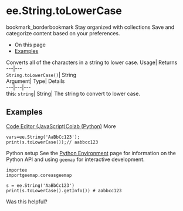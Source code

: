  
#  ee.String.toLowerCase
bookmark_borderbookmark Stay organized with collections  Save and categorize content based on your preferences.
  * On this page
  * [Examples](https://developers.google.com/earth-engine/apidocs/ee-string-tolowercase#examples)


Converts all of the characters in a string to lower case. 
Usage| Returns  
---|---  
`String.toLowerCase()`| String  
Argument| Type| Details  
---|---|---  
this: `string`| String| The string to convert to lower case.  
## Examples
[Code Editor (JavaScript)](https://developers.google.com/earth-engine/apidocs/ee-string-tolowercase#code-editor-javascript-sample)[Colab (Python)](https://developers.google.com/earth-engine/apidocs/ee-string-tolowercase#colab-python-sample) More
```
vars=ee.String('AaBbCc123');
print(s.toLowerCase());// aabbcc123
```
Python setup
See the [ Python Environment](https://developers.google.com/earth-engine/guides/python_install) page for information on the Python API and using `geemap` for interactive development.
```
importee
importgeemap.coreasgeemap
```
```
s = ee.String('AaBbCc123')
print(s.toLowerCase().getInfo()) # aabbcc123
```

Was this helpful?
